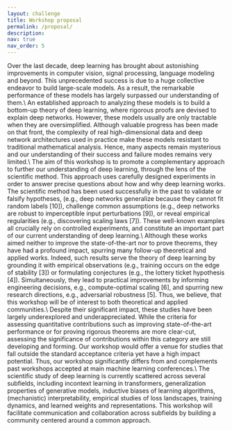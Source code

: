 ```yaml
---
layout: challenge
title: Workshop proposal
permalink: /proposal/
description:
nav: true
nav_order: 5
---
```


Over the last decade, deep learning has brought about astonishing improvements in computer vision,
signal processing, language modeling and beyond. This unprecedented success is due to a huge
collective endeavor to build large-scale models. As a result, the remarkable performance of these
models has largely surpassed our understanding of them.\\
An established approach to analyzing these models is to build a bottom-up theory of deep learning,
where rigorous proofs are devised to explain deep networks. However, these models usually are only
tractable when they are oversimplified. Although valuable progress has been made on that front, the
complexity of real high-dimensional data and deep network architectures used in practice make these
models resistant to traditional mathematical analysis. Hence, many aspects remain mysterious and
our understanding of their success and failure modes remains very limited.\\
The aim of this workshop is to promote a complementary approach to further our understanding
of deep learning, through the lens of the scientific method. This approach uses carefully designed
experiments in order to answer precise questions about how and why deep learning works. The
scientific method has been used successfully in the past to validate or falsify hypotheses, (e.g., deep
networks generalize because they cannot fit random labels [10]), challenge common assumptions (e.g.,
deep networks are robust to imperceptible input perturbations [9]), or reveal empirical regularities
(e.g., discovering scaling laws [7]). These well-known examples all crucially rely on controlled
experiments, and constitute an important part of our current understanding of deep learning.\\
Although these works aimed neither to improve the state-of-the-art nor to prove theorems, they
have had a profound impact, spurring many follow-up theoretical and applied works. Indeed, such
results serve the theory of deep learning by grounding it with empirical observations (e.g., training
occurs on the edge of stability [3]) or formulating conjectures (e.g., the lottery ticket hypothesis
[4]). Simultaneously, they lead to practical improvements by informing engineering decisions, e.g.,
compute-optimal scaling [6], and spurring new research directions, e.g., adversarial robustness [5].
Thus, we believe, that this workshop will be of interest to both theoretical and applied communities.\\
Despite their significant impact, these studies have been largely underexplored and underappreciated. 
While the criteria for assessing quantitative contributions such as improving state-of-the-art
performance or for proving rigorous theorems are more clear-cut, assessing the significance of
contributions within this category are still developing and forming. Our workshop would offer a
venue for studies that fall outside the standard acceptance criteria yet have a high impact potential.
Thus, our workshop significantly differs from and complements past workshops accepted at main
machine learning conferences.\\
The scientific study of deep learning is currently scattered across several subfields, including incontext learning in transformers, generalization properties of generative models, inductive biases
of learning algorithms, (mechanistic) interpretability, empirical studies of loss landscapes, training
dynamics, and learned weights and representations. This workshop will facilitate communication and
collaboration across subfields by building a community centered around a common approach.
